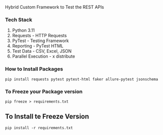Hybrid Custom Framework to Test the REST APIs



### Tech Stack
1. Python 3.11
2. Requests - HTTP Requests
3. PyTest - Testing Framework
4. Reporting -  PyTest HTML
5. Test Data - CSV, Excel, JSON
6. Parallel Execution - x distribute



### How to Install Packages
`` pip install requests pytest pytest-html faker allure-pytest jsonschema
``

### To Freeze your Package version
`` pip freeze > requirements.txt ``

## To Install te Freeze Version
``pip install -r requirements.txt``